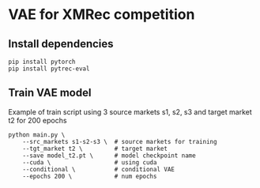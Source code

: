 # VAE for XMRec competition

## Install dependencies
```
pip install pytorch
pip install pytrec-eval
```

## Train VAE model
Example of train script using 3 source markets s1, s2, s3 and target market t2 for 200 epochs
```
python main.py \
    --src_markets s1-s2-s3 \  # source markets for training
    --tgt_market t2 \         # target market
    --save model_t2.pt \      # model checkpoint name
    --cuda \                  # using cuda
    --conditional \           # conditional VAE
    --epochs 200 \            # num epochs
```
